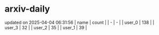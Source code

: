 # arxiv-daily
updated on 2025-04-04 06:31:56
| name | count |
| - | - |
| user_0 | 138 |
| user_3 | 32 |
| user_2 | 35 |
| user_1 | 39 |
